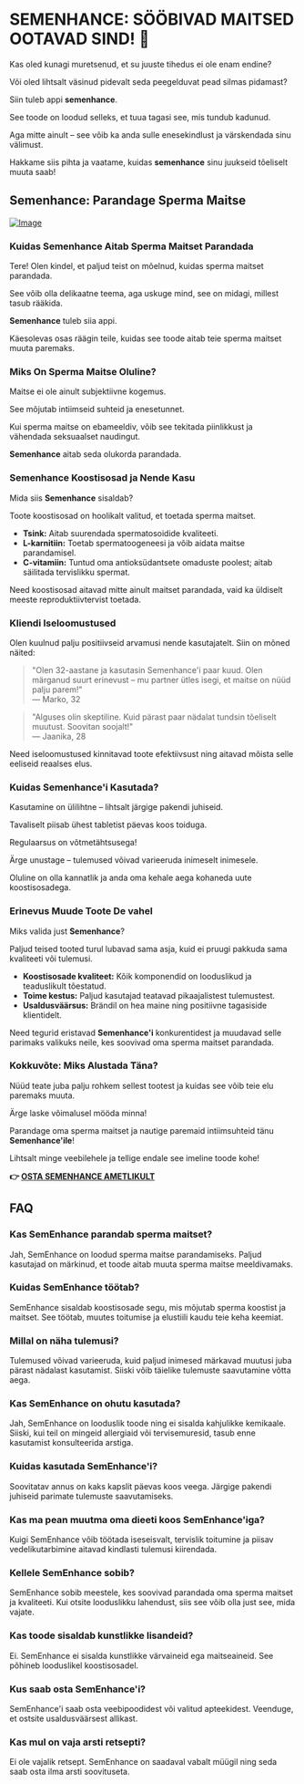 # SEMENHANCE: SÖÖBIVAD MAITSED OOTAVAD SIND! 🍭

Kas oled kunagi muretsenud, et su juuste tihedus ei ole enam endine? 

Või oled lihtsalt väsinud pidevalt seda peegelduvat pead silmas pidamast? 

Siin tuleb appi **semenhance**. 

See toode on loodud selleks, et tuua tagasi see, mis tundub kadunud. 

Aga mitte ainult – see võib ka anda sulle enesekindlust ja värskendada sinu välimust. 

Hakkame siis pihta ja vaatame, kuidas **semenhance** sinu juukseid tõeliselt muuta saab!

## Semenhance: Parandage Sperma Maitse

[![Image](https://www2.sellhealth.com/137/728x90-semenhance.png)](https://gchaffi.com/tAqv1pHs)

### Kuidas Semenhance Aitab Sperma Maitset Parandada

Tere! Olen kindel, et paljud teist on mõelnud, kuidas sperma maitset parandada. 

See võib olla delikaatne teema, aga uskuge mind, see on midagi, millest tasub rääkida.

**Semenhance** tuleb siia appi. 

Käesolevas osas räägin teile, kuidas see toode aitab teie sperma maitset muuta paremaks.

### Miks On Sperma Maitse Oluline?

Maitse ei ole ainult subjektiivne kogemus. 

See mõjutab intiimseid suhteid ja enesetunnet.

Kui sperma maitse on ebameeldiv, võib see tekitada piinlikkust ja vähendada seksuaalset naudingut.

**Semenhance** aitab seda olukorda parandada.

### Semenhance Koostisosad ja Nende Kasu

Mida siis **Semenhance** sisaldab? 

Toote koostisosad on hoolikalt valitud, et toetada sperma maitset. 

- **Tsink:** Aitab suurendada spermatosoidide kvaliteeti.
- **L-karnitiin:** Toetab spermatoogeneesi ja võib aidata maitse parandamisel.
- **C-vitamiin:** Tuntud oma antioksüdantsete omaduste poolest; aitab säilitada tervislikku spermat.

Need koostisosad aitavad mitte ainult maitset parandada, vaid ka üldiselt meeste reproduktiivtervist toetada.

### Kliendi Iseloomustused

Olen kuulnud palju positiivseid arvamusi nende kasutajatelt. Siin on mõned näited:

> "Olen 32-aastane ja kasutasin Semenhance'i paar kuud. Olen märganud suurt erinevust – mu partner ütles isegi, et maitse on nüüd palju parem!"  
> — Marko, 32

> "Alguses olin skeptiline. Kuid pärast paar nädalat tundsin tõeliselt muutust. Soovitan soojalt!"  
> — Jaanika, 28

Need iseloomustused kinnitavad toote efektiivsust ning aitavad mõista selle eeliseid reaalses elus.

### Kuidas Semenhance'i Kasutada?

Kasutamine on ülilihtne – lihtsalt järgige pakendi juhiseid. 

Tavaliselt piisab ühest tabletist päevas koos toiduga.

Regulaarsus on võtmetähtsusega!

Ärge unustage – tulemused võivad varieeruda inimeselt inimesele. 

Oluline on olla kannatlik ja anda oma kehale aega kohaneda uute koostisosadega.

### Erinevus Muude Toote De vahel

Miks valida just **Semenhance**? 

Paljud teised tooted turul lubavad sama asja, kuid ei pruugi pakkuda sama kvaliteeti või tulemusi.

- **Koostisosade kvaliteet:** Kõik komponendid on looduslikud ja teaduslikult tõestatud.
- **Toime kestus:** Paljud kasutajad teatavad pikaajalistest tulemustest.
- **Usaldusväärsus:** Brändil on hea maine ning positiivne tagasiside klientidelt.

Need tegurid eristavad **Semenhance'i** konkurentidest ja muudavad selle parimaks valikuks neile, kes soovivad oma sperma maitset parandada.

### Kokkuvõte: Miks Alustada Täna?

Nüüd teate juba palju rohkem sellest tootest ja kuidas see võib teie elu paremaks muuta. 

Ärge laske võimalusel mööda minna!

Parandage oma sperma maitset ja nautige paremaid intiimsuhteid tänu **Semenhance'ile**!

Lihtsalt minge veebilehele ja tellige endale see imeline toode kohe!



**👉 [OSTA SEMENHANCE AMETLIKULT](https://gchaffi.com/tAqv1pHs)**

## FAQ

### Kas SemEnhance parandab sperma maitset?
Jah, SemEnhance on loodud sperma maitse parandamiseks. Paljud kasutajad on märkinud, et toode aitab muuta sperma maitse meeldivamaks.

### Kuidas SemEnhance töötab?
SemEnhance sisaldab koostisosade segu, mis mõjutab sperma koostist ja maitset. See töötab, muutes toitumise ja elustiili kaudu teie keha keemiat.

### Millal on näha tulemusi?
Tulemused võivad varieeruda, kuid paljud inimesed märkavad muutusi juba pärast nädalast kasutamist. Siiski võib täielike tulemuste saavutamine võtta aega.

### Kas SemEnhance on ohutu kasutada?
Jah, SemEnhance on looduslik toode ning ei sisalda kahjulikke kemikaale. Siiski, kui teil on mingeid allergiaid või tervisemuresid, tasub enne kasutamist konsulteerida arstiga.

### Kuidas kasutada SemEnhance'i?
Soovitatav annus on kaks kapslit päevas koos veega. Järgige pakendi juhiseid parimate tulemuste saavutamiseks.

### Kas ma pean muutma oma dieeti koos SemEnhance'iga?
Kuigi SemEnhance võib töötada iseseisvalt, tervislik toitumine ja piisav vedelikutarbimine aitavad kindlasti tulemusi kiirendada.

### Kellele SemEnhance sobib?
SemEnhance sobib meestele, kes soovivad parandada oma sperma maitset ja kvaliteeti. Kui otsite looduslikku lahendust, siis see võib olla just see, mida vajate.

### Kas toode sisaldab kunstlikke lisandeid?
Ei. SemEnhance ei sisalda kunstlikke värvaineid ega maitseaineid. See põhineb looduslikel koostisosadel.

### Kus saab osta SemEnhance'i?
SemEnhance'i saab osta veebipoodidest või valitud apteekidest. Veenduge, et ostsite usaldusväärsest allikast.

### Kas mul on vaja arsti retsepti?
Ei ole vajalik retsept. SemEnhance on saadaval vabalt müügil ning seda saab osta ilma arsti soovituseta.